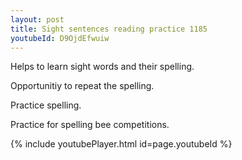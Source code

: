 ```yaml
---
layout: post
title: Sight sentences reading practice 1185
youtubeId: D9OjdEfwuiw
---
```

 
 
Helps to learn sight words and their spelling.

Opportunitiy to repeat the spelling. 

Practice spelling. 
 
Practice for spelling bee competitions. 
 
{% include youtubePlayer.html id=page.youtubeId %}
 
 
